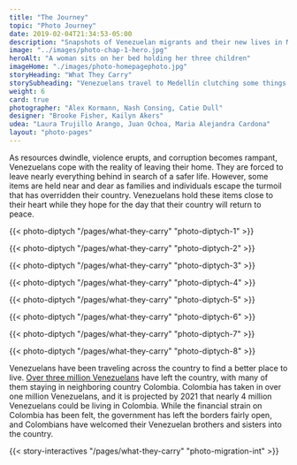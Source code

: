 ```yaml
---
title: "The Journey"
topic: "Photo Journey"
date: 2019-02-04T21:34:53-05:00
description: "Snapshots of Venezuelan migrants and their new lives in Medellín."
image: "../images/photo-chap-1-hero.jpg"
heroAlt: "A woman sits on her bed holding her three children"
imageHome: "./images/photo-homepagephoto.jpg"
storyHeading: "What They Carry"
storySubheading: "Venezuelans travel to Medellín clutching some things with a tighter grip."
weight: 6
card: true
photographer: "Alex Kormann, Nash Consing, Catie Dull"
designer: "Brooke Fisher, Kailyn Akers"
udea: "Laura Trujillo Arango, Juan Ochoa, Maria Alejandra Cardona"
layout: "photo-pages"
---
```


As resources dwindle, violence erupts, and corruption becomes rampant, Venezuelans cope with the reality of leaving their home. They are forced to leave nearly everything behind in search of a safer life. However, some items are held near and dear as families and individuals escape the turmoil that has overridden their country. Venezuelans hold these items close to their heart while they hope for the day that their country will return to peace.

<!-- this one is for Kiara -->

{{< photo-diptych "/pages/what-they-carry" "photo-diptych-1" >}}

<!-- this one is for Deylena and Jonathan -->

{{< photo-diptych "/pages/what-they-carry" "photo-diptych-2" >}}

<!-- this one is for the third one -->

{{< photo-diptych "/pages/what-they-carry" "photo-diptych-3" >}}

<!-- this one is for Andrea -->

{{< photo-diptych "/pages/what-they-carry" "photo-diptych-4" >}}

<!-- this one is for Jeedri -->

{{< photo-diptych "/pages/what-they-carry" "photo-diptych-5" >}}

<!-- this one is for the blanket item -->

{{< photo-diptych "/pages/what-they-carry" "photo-diptych-6" >}}

<!-- this one is for Carlos the musician/chef -->

{{< photo-diptych "/pages/what-they-carry" "photo-diptych-7" >}}

<!-- this one is for Elizbaeth -->

{{< photo-diptych "/pages/what-they-carry" "photo-diptych-8" >}}

Venezuelans have been traveling across the country to find a better place to live. <a href="https://www.nytimes.com/2019/02/20/world/americas/venezuela-refugees-colombia.html" target="_blank">Over three million Venezuelans</a> have left the country, with many of them staying in neighboring country Colombia. Colombia has taken in over one million Venezuelans, and it is projected by 2021 that nearly 4 million Venezuelans could be living in Colombia. While the financial strain on Colombia has been felt, the government has left the borders fairly open, and Colombians have welcomed their Venezuelan brothers and sisters into the country.

{{< story-interactives "/pages/what-they-carry" "photo-migration-int" >}}
